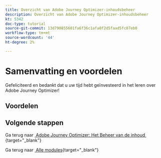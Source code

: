 ```yaml
---
title: Overzicht van Adobe Journey Optimizer-inhoudsbeheer
description: Overzicht van Adobe Journey Optimizer-inhoudsbeheer
kt: 5342
doc-type: tutorial
source-git-commit: 13d790855601fa6f36c1afa0f2d5faad5fc07eb0
workflow-type: tm+mt
source-wordcount: '44'
ht-degree: 2%

---
```


# Samenvatting en voordelen

Gefeliciteerd en bedankt dat u uw tijd hebt geïnvesteerd in het leren over Adobe Journey Optimizer!

## Voordelen

## Volgende stappen

Ga terug naar [&#x200B; Adobe Journey Optimizer: Het Beheer van de inhoud &#x200B;](./ajocontent.md){target="_blank"}

Ga terug naar [&#x200B; Alle modules &#x200B;](./../../../../overview.md){target="_blank"}
